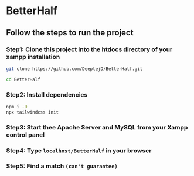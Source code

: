 # BetterHalf

## Follow the steps to run the project

### Step1: Clone this project into the htdocs directory of your xampp installation

```bash
git clone https://github.com/DeeptejD/BetterHalf.git

cd BetterHalf
```

### Step2: Install dependencies
```bash
npm i -D
npx tailwindcss init
```

### Step3: Start thee Apache Server and MySQL from your Xampp control panel

### Step4: Type ```localhost/BetterHalf``` in your browser

### Step5: Find a match ```(can't guarantee)```
